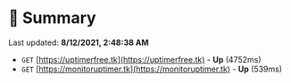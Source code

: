 # 📖 Summary
Last updated: **8/12/2021, 2:48:38 AM**

- `GET` [https://uptimerfree.tk](https://uptimerfree.tk) - **Up** (4752ms)
- `GET` [https://monitoruptimer.tk](https://monitoruptimer.tk) - **Up** (539ms)
